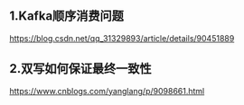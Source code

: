 ## 1.Kafka顺序消费问题

https://blog.csdn.net/qq_31329893/article/details/90451889

## 2.双写如何保证最终一致性

https://www.cnblogs.com/yanglang/p/9098661.html